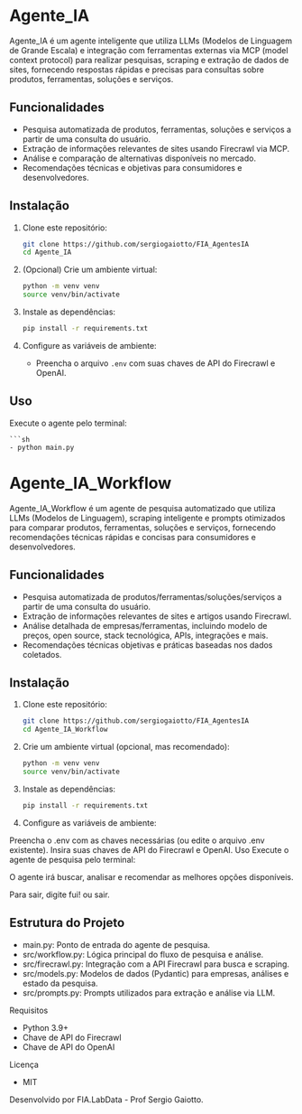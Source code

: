 # Agente_IA

Agente_IA é um agente inteligente que utiliza LLMs (Modelos de Linguagem de Grande Escala) e integração com ferramentas externas via MCP (model context protocol) para realizar pesquisas, scraping e extração de dados de sites, fornecendo respostas rápidas e precisas para consultas sobre produtos, ferramentas, soluções e serviços.

## Funcionalidades

- Pesquisa automatizada de produtos, ferramentas, soluções e serviços a partir de uma consulta do usuário.
- Extração de informações relevantes de sites usando Firecrawl via MCP.
- Análise e comparação de alternativas disponíveis no mercado.
- Recomendações técnicas e objetivas para consumidores e desenvolvedores.

## Instalação

1. Clone este repositório:
    ```sh
    git clone https://github.com/sergiogaiotto/FIA_AgentesIA
    cd Agente_IA
    ```

2. (Opcional) Crie um ambiente virtual:
    ```sh
    python -m venv venv
    source venv/bin/activate
    ```

3. Instale as dependências:
    ```sh
    pip install -r requirements.txt
    ```

4. Configure as variáveis de ambiente:

    - Preencha o arquivo `.env` com suas chaves de API do Firecrawl e OpenAI.

## Uso

Execute o agente pelo terminal:

    ```sh
    - python main.py

# Agente_IA_Workflow

Agente_IA_Workflow é um agente de pesquisa automatizado que utiliza LLMs (Modelos de Linguagem), scraping inteligente e prompts otimizados para comparar produtos, ferramentas, soluções e serviços, fornecendo recomendações técnicas rápidas e concisas para consumidores e desenvolvedores.

## Funcionalidades

- Pesquisa automatizada de produtos/ferramentas/soluções/serviços a partir de uma consulta do usuário.
- Extração de informações relevantes de sites e artigos usando Firecrawl.
- Análise detalhada de empresas/ferramentas, incluindo modelo de preços, open source, stack tecnológica, APIs, integrações e mais.
- Recomendações técnicas objetivas e práticas baseadas nos dados coletados.

## Instalação

1. Clone este repositório:
    ```sh
    git clone https://github.com/sergiogaiotto/FIA_AgentesIA
    cd Agente_IA_Workflow
2. Crie um ambiente virtual (opcional, mas recomendado):
    ```sh
    python -m venv venv
    source venv/bin/activate
3. Instale as dependências:
    ```sh
    pip install -r requirements.txt
4. Configure as variáveis de ambiente:

Preencha o .env com as chaves necessárias (ou edite o arquivo .env existente).
Insira suas chaves de API do Firecrawl e OpenAI.
Uso
Execute o agente de pesquisa pelo terminal:

O agente irá buscar, analisar e recomendar as melhores opções disponíveis.

Para sair, digite fui! ou sair.

## Estrutura do Projeto

- main.py: Ponto de entrada do agente de pesquisa.
- src/workflow.py: Lógica principal do fluxo de pesquisa e análise.
- src/firecrawl.py: Integração com a API Firecrawl para busca e scraping.
- src/models.py: Modelos de dados (Pydantic) para empresas, análises e estado da pesquisa.
- src/prompts.py: Prompts utilizados para extração e análise via LLM.

Requisitos
- Python 3.9+
- Chave de API do Firecrawl
- Chave de API do OpenAI

Licença
- MIT

Desenvolvido por FIA.LabData - Prof Sergio Gaiotto.
